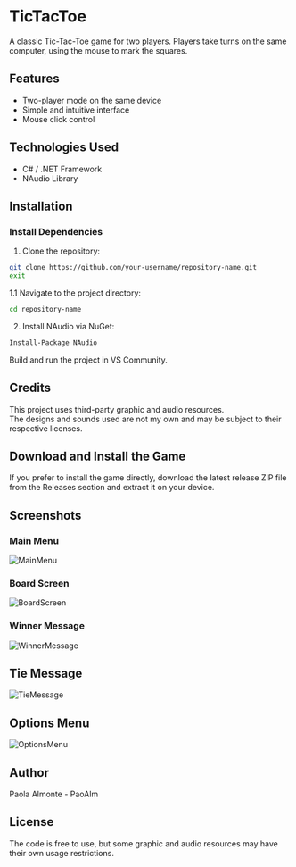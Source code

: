 # TicTacToe
A classic Tic-Tac-Toe game for two players. Players take turns on the same computer, using the mouse to mark the squares.

## Features
- Two-player mode on the same device
- Simple and intuitive interface
- Mouse click control

## Technologies Used
- C# / .NET Framework
- NAudio Library

## Installation
### Install Dependencies

1. Clone the repository:
```bash
git clone https://github.com/your-username/repository-name.git
exit
```
1.1 Navigate to the project directory:
```bash
cd repository-name
```

2. Install NAudio via NuGet:
```bash
Install-Package NAudio
```
Build and run the project in VS Community.

## Credits
This project uses third-party graphic and audio resources.  
The designs and sounds used are not my own and may be subject to their respective licenses.

## Download and Install the Game
If you prefer to install the game directly, download the latest release ZIP file from the Releases section and extract it on your device.

## Screenshots
### Main Menu
![MainMenu](https://github.com/user-attachments/assets/ca197b88-0a06-4f84-ab2a-bc3cef95e2a6)
### Board Screen
![BoardScreen](https://github.com/user-attachments/assets/2443dd67-78a0-4a07-808d-bf58a0896e24)
### Winner Message
![WinnerMessage](https://github.com/user-attachments/assets/c3e71894-dc23-4295-bde0-9b49bafa0ff3)
## Tie Message
![TieMessage](https://github.com/user-attachments/assets/6e9a5d00-8a11-4c21-b60e-257341e711f6)
## Options Menu
![OptionsMenu](https://github.com/user-attachments/assets/f0dbb29c-891e-4311-a468-8eb11290c615)

## Author
Paola Almonte - PaoAlm

## License
The code is free to use, but some graphic and audio resources may have their own usage restrictions.
